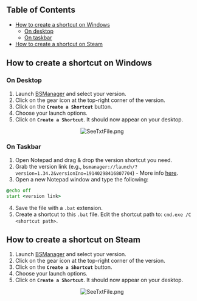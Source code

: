 ## Table of Contents

- [How to create a shortcut on Windows](#how-to-create-a-shortcut-on-windows)
    - [On desktop](#on-desktop)
    - [On taskbar](#on-taskbar)
- [How to create a shortcut on Steam](#how-to-create-a-shortcut-on-steam)

## How to create a shortcut on Windows

### On Desktop

1. Launch [BSManager](https://www.bsmanager.io) and select your version.
2. Click on the gear icon at the top-right corner of the version.
3. Click on the __`Create a Shortcut`__ button.
4. Choose your launch options.
5. Click on __`Create a Shortcut`__. It should now appear on your desktop.

<div align="center">
    <img src="../wiki/Guides/Installation-and-updates/Create-a-shortcut/BsmShortcutInterface.png" alt="SeeTxtFile.png" />
</div>

### On Taskbar

1. Open Notepad and drag & drop the version shortcut you need.
2. Grab the version link (e.g., `bsmanager://launch/?version=1.34.2&versionIno=19140298416807704`) - More info [here](#how-to-create-a-shortcut-on-steam).
3. Open a new Notepad window and type the following:

```bat
@echo off
start <version link>
```

4. Save the file with a `.bat` extension.
5. Create a shortcut to this `.bat` file. Edit the shortcut path to: `cmd.exe /C <shortcut path>`.

## How to create a shortcut on Steam

1. Launch [BSManager](https://www.bsmanager.io) and select your version.
2. Click on the gear icon at the top-right corner of the version.
3. Click on the __`Create a Shortcut`__ button.
4. Choose your launch options.
5. Click on __`Create a Shortcut`__. It should now appear on your desktop.

<div align="center">
    <img src="../wiki/Guides/Installation-and-updates/Create-a-shortcut/SteamShortcutCheck.png" alt="SeeTxtFile.png" />
</div>
